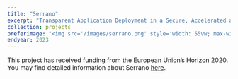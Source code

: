 ```yaml
---
title: "Serrano"
excerpt: "Transparent Application Deployment in a Secure, Accelerated and Cognitive Cloud Continuum<br/>Role: Senior Researcher<br/>"
collection: projects
preferimage: "<img src='/images/serrano.png' style='width: 55vw; max-width: 330px'>"
endyear: 2023
---
```



This project has received funding from the European Union’s Horizon 2020.<br/>
You may find detailed information about Serrano [here](https://ict-serrano.eu/).



